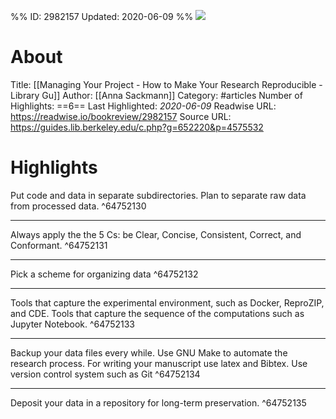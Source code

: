 %%
ID: 2982157
Updated: 2020-06-09
%%
![](https://readwise-assets.s3.amazonaws.com/static/images/article2.74d541386bbf.png)

# About
Title: [[Managing Your Project - How to Make Your Research Reproducible - Library Gu]]
Author: [[Anna Sackmann]]
Category: #articles
Number of Highlights: ==6==
Last Highlighted: *2020-06-09*
Readwise URL: https://readwise.io/bookreview/2982157
Source URL: https://guides.lib.berkeley.edu/c.php?g=652220&p=4575532


# Highlights 
Put code and data in separate subdirectories.
Plan to separate raw data from processed data.  ^64752130

---

Always apply the the 5 Cs: be Clear, Concise, Consistent, Correct, and Conformant.  ^64752131

---

Pick a scheme for organizing data  ^64752132

---

Tools that capture the experimental environment, such as Docker, ReproZIP, and CDE.
Tools that capture the sequence of the computations such as Jupyter Notebook.  ^64752133

---

Backup your data files every while.
Use GNU Make to automate the research process.
For writing your manuscript use latex and Bibtex.
Use version control system such as Git  ^64752134

---

Deposit your data in a repository for long-term preservation.  ^64752135

